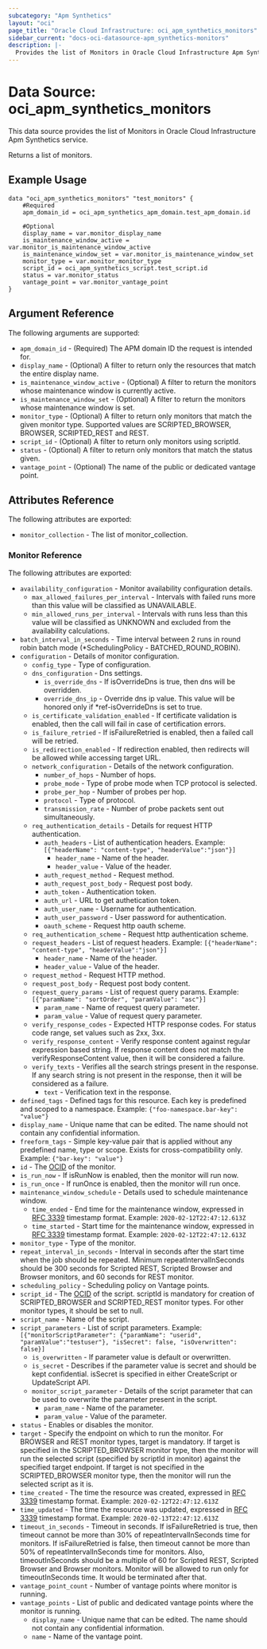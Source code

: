 ```yaml
---
subcategory: "Apm Synthetics"
layout: "oci"
page_title: "Oracle Cloud Infrastructure: oci_apm_synthetics_monitors"
sidebar_current: "docs-oci-datasource-apm_synthetics-monitors"
description: |-
  Provides the list of Monitors in Oracle Cloud Infrastructure Apm Synthetics service
---
```


# Data Source: oci_apm_synthetics_monitors
This data source provides the list of Monitors in Oracle Cloud Infrastructure Apm Synthetics service.

Returns a list of monitors.


## Example Usage

```hcl
data "oci_apm_synthetics_monitors" "test_monitors" {
	#Required
	apm_domain_id = oci_apm_synthetics_apm_domain.test_apm_domain.id

	#Optional
	display_name = var.monitor_display_name
	is_maintenance_window_active = var.monitor_is_maintenance_window_active
	is_maintenance_window_set = var.monitor_is_maintenance_window_set
	monitor_type = var.monitor_monitor_type
	script_id = oci_apm_synthetics_script.test_script.id
	status = var.monitor_status
	vantage_point = var.monitor_vantage_point
}
```

## Argument Reference

The following arguments are supported:

* `apm_domain_id` - (Required) The APM domain ID the request is intended for. 
* `display_name` - (Optional) A filter to return only the resources that match the entire display name.
* `is_maintenance_window_active` - (Optional) A filter to return the monitors whose maintenance window is currently active.
* `is_maintenance_window_set` - (Optional) A filter to return the monitors whose maintenance window is set.
* `monitor_type` - (Optional) A filter to return only monitors that match the given monitor type. Supported values are SCRIPTED_BROWSER, BROWSER, SCRIPTED_REST and REST. 
* `script_id` - (Optional) A filter to return only monitors using scriptId.
* `status` - (Optional) A filter to return only monitors that match the status given.
* `vantage_point` - (Optional) The name of the public or dedicated vantage point. 


## Attributes Reference

The following attributes are exported:

* `monitor_collection` - The list of monitor_collection.

### Monitor Reference

The following attributes are exported:

* `availability_configuration` - Monitor availability configuration details.
	* `max_allowed_failures_per_interval` - Intervals with failed runs more than this value will be classified as UNAVAILABLE.
	* `min_allowed_runs_per_interval` - Intervals with runs less than this value will be classified as UNKNOWN and excluded from the availability calculations.
* `batch_interval_in_seconds` - Time interval between 2 runs in round robin batch mode (*SchedulingPolicy - BATCHED_ROUND_ROBIN).
* `configuration` - Details of monitor configuration.
	* `config_type` - Type of configuration.
	* `dns_configuration` - Dns settings.
		* `is_override_dns` - If isOverrideDns is true, then dns will be overridden.
		* `override_dns_ip` - Override dns ip value. This value will be honored only if *ref-isOverrideDns is set to true.
	* `is_certificate_validation_enabled` - If certificate validation is enabled, then the call will fail in case of certification errors.
	* `is_failure_retried` - If isFailureRetried is enabled, then a failed call will be retried.
	* `is_redirection_enabled` - If redirection enabled, then redirects will be allowed while accessing target URL.
	* `network_configuration` - Details of the network configuration.
		* `number_of_hops` - Number of hops.
		* `probe_mode` - Type of probe mode when TCP protocol is selected.
		* `probe_per_hop` - Number of probes per hop.
		* `protocol` - Type of protocol.
		* `transmission_rate` - Number of probe packets sent out simultaneously.
	* `req_authentication_details` - Details for request HTTP authentication.
		* `auth_headers` - List of authentication headers. Example: `[{"headerName": "content-type", "headerValue":"json"}]` 
			* `header_name` - Name of the header.
			* `header_value` - Value of the header.
		* `auth_request_method` - Request method.
		* `auth_request_post_body` - Request post body.
		* `auth_token` - Authentication token.
		* `auth_url` - URL to get authetication token.
		* `auth_user_name` - Username for authentication.
		* `auth_user_password` - User password for authentication.
		* `oauth_scheme` - Request http oauth scheme.
	* `req_authentication_scheme` - Request http authentication scheme.
	* `request_headers` - List of request headers. Example: `[{"headerName": "content-type", "headerValue":"json"}]` 
		* `header_name` - Name of the header.
		* `header_value` - Value of the header.
	* `request_method` - Request HTTP method.
	* `request_post_body` - Request post body content.
	* `request_query_params` - List of request query params. Example: `[{"paramName": "sortOrder", "paramValue": "asc"}]` 
		* `param_name` - Name of request query parameter.
		* `param_value` - Value of request query parameter.
	* `verify_response_codes` - Expected HTTP response codes. For status code range, set values such as 2xx, 3xx. 
	* `verify_response_content` - Verify response content against regular expression based string. If response content does not match the verifyResponseContent value, then it will be considered a failure. 
	* `verify_texts` - Verifies all the search strings present in the response. If any search string is not present in the response, then it will be considered as a failure. 
		* `text` - Verification text in the response.
* `defined_tags` - Defined tags for this resource. Each key is predefined and scoped to a namespace. Example: `{"foo-namespace.bar-key": "value"}` 
* `display_name` - Unique name that can be edited. The name should not contain any confidential information.
* `freeform_tags` - Simple key-value pair that is applied without any predefined name, type or scope. Exists for cross-compatibility only. Example: `{"bar-key": "value"}` 
* `id` - The [OCID](https://docs.cloud.oracle.com/iaas/Content/General/Concepts/identifiers.htm) of the monitor.
* `is_run_now` - If isRunNow is enabled, then the monitor will run now.
* `is_run_once` - If runOnce is enabled, then the monitor will run once.
* `maintenance_window_schedule` - Details used to schedule maintenance window.
	* `time_ended` - End time for the maintenance window, expressed in [RFC 3339](https://tools.ietf.org/html/rfc3339) timestamp format. Example: `2020-02-12T22:47:12.613Z` 
	* `time_started` - Start time for the maintenance window, expressed in [RFC 3339](https://tools.ietf.org/html/rfc3339) timestamp format. Example: `2020-02-12T22:47:12.613Z` 
* `monitor_type` - Type of the monitor.
* `repeat_interval_in_seconds` - Interval in seconds after the start time when the job should be repeated. Minimum repeatIntervalInSeconds should be 300 seconds for Scripted REST, Scripted Browser and Browser monitors, and 60 seconds for REST monitor. 
* `scheduling_policy` - Scheduling policy on Vantage points.
* `script_id` - The [OCID](https://docs.cloud.oracle.com/iaas/Content/General/Concepts/identifiers.htm) of the script. scriptId is mandatory for creation of SCRIPTED_BROWSER and SCRIPTED_REST monitor types. For other monitor types, it should be set to null. 
* `script_name` - Name of the script.
* `script_parameters` - List of script parameters. Example: `[{"monitorScriptParameter": {"paramName": "userid", "paramValue":"testuser"}, "isSecret": false, "isOverwritten": false}]` 
	* `is_overwritten` - If parameter value is default or overwritten. 
	* `is_secret` - Describes if  the parameter value is secret and should be kept confidential. isSecret is specified in either CreateScript or UpdateScript API. 
	* `monitor_script_parameter` - Details of the script parameter that can be used to overwrite the parameter present in the script. 
		* `param_name` - Name of the parameter.
		* `param_value` - Value of the parameter.
* `status` - Enables or disables the monitor.
* `target` - Specify the endpoint on which to run the monitor. For BROWSER and REST monitor types, target is mandatory. If target is specified in the SCRIPTED_BROWSER monitor type, then the monitor will run the selected script (specified by scriptId in monitor) against the specified target endpoint. If target is not specified in the SCRIPTED_BROWSER monitor type, then the monitor will run the selected script as it is. 
* `time_created` - The time the resource was created, expressed in [RFC 3339](https://tools.ietf.org/html/rfc3339) timestamp format. Example: `2020-02-12T22:47:12.613Z` 
* `time_updated` - The time the resource was updated, expressed in [RFC 3339](https://tools.ietf.org/html/rfc3339) timestamp format. Example: `2020-02-13T22:47:12.613Z` 
* `timeout_in_seconds` - Timeout in seconds. If isFailureRetried is true, then timeout cannot be more than 30% of repeatIntervalInSeconds time for monitors. If isFailureRetried is false, then timeout cannot be more than 50% of repeatIntervalInSeconds time for monitors. Also, timeoutInSeconds should be a multiple of 60 for Scripted REST, Scripted Browser and Browser monitors. Monitor will be allowed to run only for timeoutInSeconds time. It would be terminated after that. 
* `vantage_point_count` - Number of vantage points where monitor is running.
* `vantage_points` - List of public and dedicated vantage points where the monitor is running.
	* `display_name` - Unique name that can be edited. The name should not contain any confidential information.
	* `name` - Name of the vantage point.

